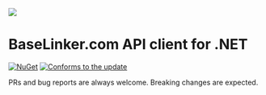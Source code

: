 ![](https://baselinker.com/assets/images/favicons/apple-icon-57x57.png)

# BaseLinker.com API client for .NET
[![NuGet](https://img.shields.io/nuget/v/BaseLinker)](https://www.nuget.org/packages/BaseLinker/) 
[![Conforms to the update](https://img.shields.io/badge/update-2023--02--14-brightgreen)](https://api.baselinker.com/index.php?changelog)

PRs and bug reports are always welcome. Breaking changes are expected.

